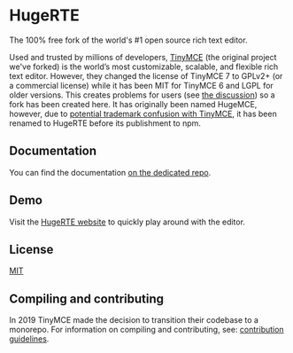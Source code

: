 # HugeRTE

The 100% free fork of the world's #1 open source rich text editor.

Used and trusted by millions of developers, [TinyMCE](https://github.com/tinymce/tinymce) (the original project we've forked) is the world’s most customizable, scalable, and flexible rich text editor. However, they changed the license of TinyMCE 7 to GPLv2+ (or a commercial license) while it has been MIT for TinyMCE 6 and LGPL for older versions. This creates problems for users (see [the discussion](https://github.com/tinymce/tinymce/issues/9453)) so a fork has been created here. It has originally been named HugeMCE, however, due to [potential trademark confusion with TinyMCE](https://github.com/hugerte/hugerte/issues/1#issuecomment-2373423311), it has been renamed to HugeRTE before its publishment to npm.

## Documentation

You can find the documentation [on the dedicated repo](https://github.com/hugerte/hugerte-docs).

## Demo

Visit the [HugeRTE website](https://hugerte.org) to quickly play around with the editor.

## License

[MIT](LICENSE.TXT)

## Compiling and contributing

In 2019 TinyMCE made the decision to transition their codebase to a monorepo. For information on compiling and contributing, see: [contribution guidelines](https://github.com/hugerte/hugerte/blob/master/CONTRIBUTING.md).

